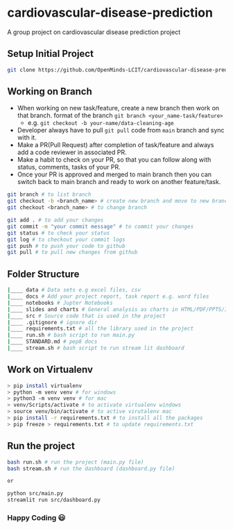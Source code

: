 # cardiovascular-disease-prediction

A group project on cardiovascular disease prediction project

## Setup Initial Project

```bash
git clone https://github.com/OpenMinds-LCIT/cardiovascular-disease-prediction.git
```

## Working on Branch

- When working on new task/feature, create a new branch then work on that branch. format of the branch `git branch <your_name-task/feature>`
  - e.g. `git checkout -b your-name/data-cleaning-age`
- Developer always have to pull `git pull` code from `main` branch and sync with it.
- Make a PR(Pull Request) after completion of task/feature and always add a code reviewer in associated PR.
- Make a habit to check on your PR, so that you can follow along with status, comments, tasks of your PR.
- Once your PR is approved and merged to main branch then you can switch back to main branch and ready to work on another feature/task.

```bash
git branch # to list branch
git checkout -b <branch_name> # create new branch and move to new branch
git checkout <branch_name> # to change branch

git add . # to add your changes
git commit -m "your commit message" # to commit your changes
git status # to check your status
git log # to checkout your commit logs
git push # to push your code to github
git pull # to pull new changes from github
```

## Folder Structure

```bash
|____ data # Data sets e.g excel files, csv
|____ docs # Add your project report, task report e.g. word files
|____ notebooks # Jupter Notebooks
|____ slides and charts # General analysis as charts in HTML/PDF/PPTS/IMAGES
|____ src # Source code that is used in the project
|____ .gitignore # ignore dir
|____ requirements.txt # all the library used in the project
|____ run.sh # bash script to run main.py
|____ STANDARD.md # pep8 docs
|____ stream.sh # bash script to run stream lit dashboard
```

## Work on Virtualenv

```bash
> pip install virtualenv
> python -m venv venv # for windows
> python3 -m venv venv # for mac
> venv/Scripts/activate # to activate virtualenv windows
> source venv/bin/activate # to active virutalenv mac
> pip install -r requirements.txt # to install all the packages
> pip freeze > requirements.txt # to update requirements.txt
```

## Run the project

```bash
bash run.sh # run the project (main.py file)
bash stream.sh # run the dashboard (dashboard.py file)

or

python src/main.py
streamlit run src/dashboard.py
```

### Happy Coding :smiley:

